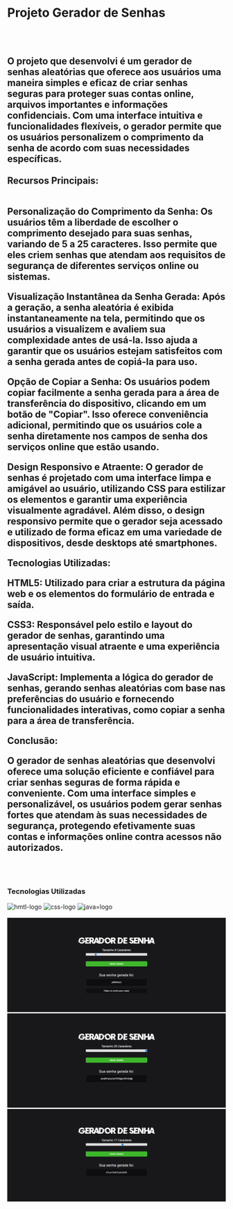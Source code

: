 <h1> Projeto Gerador de Senhas </h1>
<br>
<br>
<h2>O projeto que desenvolvi é um gerador de senhas aleatórias que oferece aos usuários uma maneira simples e eficaz de criar senhas seguras para proteger suas contas online, arquivos importantes e informações confidenciais. Com uma interface intuitiva e funcionalidades flexíveis, o gerador permite que os usuários personalizem o comprimento da senha de acordo com suas necessidades específicas.   <br><br>
Recursos Principais: <br><br>
  
Personalização do Comprimento da Senha: Os usuários têm a liberdade de escolher o comprimento desejado para suas senhas, variando de 5 a 25 caracteres. Isso permite que eles criem senhas que atendam aos requisitos de segurança de diferentes serviços online ou sistemas.

Visualização Instantânea da Senha Gerada: Após a geração, a senha aleatória é exibida instantaneamente na tela, permitindo que os usuários a visualizem e avaliem sua complexidade antes de usá-la. Isso ajuda a garantir que os usuários estejam satisfeitos com a senha gerada antes de copiá-la para uso.

Opção de Copiar a Senha: Os usuários podem copiar facilmente a senha gerada para a área de transferência do dispositivo, clicando em um botão de "Copiar". Isso oferece conveniência adicional, permitindo que os usuários cole a senha diretamente nos campos de senha dos serviços online que estão usando.

Design Responsivo e Atraente: O gerador de senhas é projetado com uma interface limpa e amigável ao usuário, utilizando CSS para estilizar os elementos e garantir uma experiência visualmente agradável. Além disso, o design responsivo permite que o gerador seja acessado e utilizado de forma eficaz em uma variedade de dispositivos, desde desktops até smartphones.

Tecnologias Utilizadas:

HTML5: Utilizado para criar a estrutura da página web e os elementos do formulário de entrada e saída.

CSS3: Responsável pelo estilo e layout do gerador de senhas, garantindo uma apresentação visual atraente e uma experiência de usuário intuitiva.

JavaScript: Implementa a lógica do gerador de senhas, gerando senhas aleatórias com base nas preferências do usuário e fornecendo funcionalidades interativas, como copiar a senha para a área de transferência.

Conclusão:

O gerador de senhas aleatórias que desenvolvi oferece uma solução eficiente e confiável para criar senhas seguras de forma rápida e conveniente. Com uma interface simples e personalizável, os usuários podem gerar senhas fortes que atendam às suas necessidades de segurança, protegendo efetivamente suas contas e informações online contra acessos não autorizados.

</a> </h2>
  <br>
<br>
  <h3> Tecnologias Utilizadas </h3>
    <img src="https://img.shields.io/badge/HTML5-E34F26?style=for-the-badge&logo=html5&logoColor=white" alt="hmtl-logo"> 
    <img src="https://img.shields.io/badge/CSS3-1572B6?style=for-the-badge&logo=css3&logoColor=white" alt="css-logo">
    <img src="https://img.shields.io/badge/JavaScript-323330?style=for-the-badge&logo=javascript&logoColor=F7DF1E" alt="java=logo">
 <br>
<br>
<img src="./assets/senha1.png">
<img src="./assets/senha2.png">
<img src="./assets/senha3.png">
